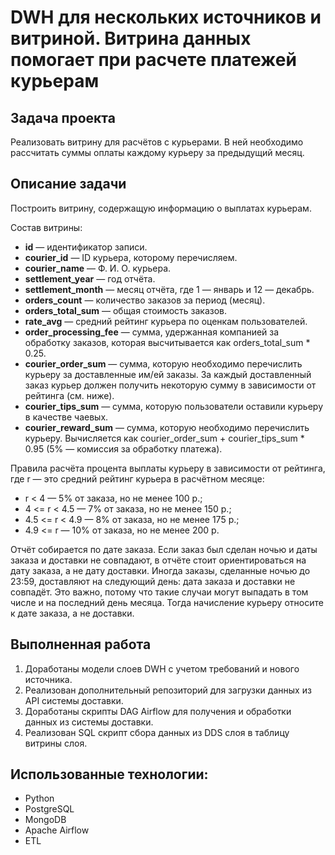 # DWH для нескольких источников и витриной. Витрина данных помогает при расчете платежей курьерам

## Задача проекта

Реализовать витрину для расчётов с курьерами. 
В ней необходимо рассчитать суммы оплаты каждому курьеру за предыдущий месяц.

## Описание задачи

Построить витрину, содержащую информацию о выплатах курьерам.

Состав витрины:

- **id** — идентификатор записи.
- **courier_id** — ID курьера, которому перечисляем.
- **courier_name** — Ф. И. О. курьера.
- **settlement_year** — год отчёта.
- **settlement_month** — месяц отчёта, где 1 — январь и 12 — декабрь.
- **orders_count** — количество заказов за период (месяц).
- **orders_total_sum** — общая стоимость заказов.
- **rate_avg** — средний рейтинг курьера по оценкам пользователей.
- **order_processing_fee** — сумма, удержанная компанией за обработку заказов, которая высчитывается как
  orders_total_sum * 0.25.
- **courier_order_sum** — сумма, которую необходимо перечислить курьеру за доставленные им/ей заказы. За каждый
  доставленный заказ курьер должен получить некоторую сумму в зависимости от рейтинга (см. ниже).
- **courier_tips_sum** — сумма, которую пользователи оставили курьеру в качестве чаевых.
- **courier_reward_sum** — сумма, которую необходимо перечислить курьеру. Вычисляется как courier_order_sum +
  courier_tips_sum * 0.95 (5% — комиссия за обработку платежа).

Правила расчёта процента выплаты курьеру в зависимости от рейтинга, где r — это средний рейтинг курьера в расчётном
месяце:

- r < 4 — 5% от заказа, но не менее 100 р.;
- 4 <= r < 4.5 — 7% от заказа, но не менее 150 р.;
- 4.5 <= r < 4.9 — 8% от заказа, но не менее 175 р.;
- 4.9 <= r — 10% от заказа, но не менее 200 р.

Отчёт собирается по дате заказа.
Если заказ был сделан ночью и даты заказа и доставки не совпадают, в отчёте стоит ориентироваться на дату заказа, а не дату доставки. 
Иногда заказы, сделанные ночью до 23:59, доставляют на следующий день: дата заказа и доставки не совпадёт. 
Это важно, потому что такие случаи могут выпадать в том числе и на последний день месяца. 
Тогда начисление курьеру относите к дате заказа, а не доставки.


## Выполненная работа
1. Доработаны модели слоев DWH с учетом требований и нового источника.
2. Реализован дополнительный репозиторий для загрузки данных из API системы доставки.
3. Доработаны скрипты DAG Airflow для получения и обработки данных из системы доставки.
4. Реализован SQL скрипт сбора данных из DDS слоя в таблицу витрины слоя.


## Использованные технологии:

- Python
- PostgreSQL
- MongoDB
- Apache Airflow
- ETL